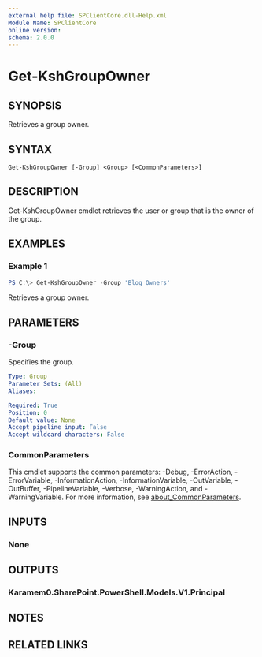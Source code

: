 ```yaml
---
external help file: SPClientCore.dll-Help.xml
Module Name: SPClientCore
online version:
schema: 2.0.0
---
```


# Get-KshGroupOwner

## SYNOPSIS
Retrieves a group owner.

## SYNTAX

```
Get-KshGroupOwner [-Group] <Group> [<CommonParameters>]
```

## DESCRIPTION
Get-KshGroupOwner cmdlet retrieves the user or group that is the owner of the group.

## EXAMPLES

### Example 1
```powershell
PS C:\> Get-KshGroupOwner -Group 'Blog Owners'
```

Retrieves a group owner.

## PARAMETERS

### -Group
Specifies the group.

```yaml
Type: Group
Parameter Sets: (All)
Aliases:

Required: True
Position: 0
Default value: None
Accept pipeline input: False
Accept wildcard characters: False
```

### CommonParameters
This cmdlet supports the common parameters: -Debug, -ErrorAction, -ErrorVariable, -InformationAction, -InformationVariable, -OutVariable, -OutBuffer, -PipelineVariable, -Verbose, -WarningAction, and -WarningVariable. For more information, see [about_CommonParameters](http://go.microsoft.com/fwlink/?LinkID=113216).

## INPUTS

### None

## OUTPUTS

### Karamem0.SharePoint.PowerShell.Models.V1.Principal

## NOTES

## RELATED LINKS
